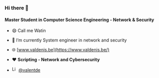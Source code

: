 ### Hi there 👋


#### Master Student in Computer Science Engineering - Network & Security

- 😄 Call me Watin

- 🔭 I’m currently System engineer in network and security

- 🌐 [www.valdenis.be](https://www.valdenis.be/)

- :heart: **Scripting - Network and Cybersecurity**

- <img width="17px" height="17px" alt="LinkedIn logo" src="https://upload.wikimedia.org/wikipedia/commons/thumb/c/ca/LinkedIn_logo_initials.png/768px-LinkedIn_logo_initials.png" />  [@valentde](https://www.linkedin.com/in/valentde/)

<!--
**GitWatin/GitWatin** is a ✨ _special_ ✨ repository because its `README.md` (this file) appears on your GitHub profile.

Here are some ideas to get you started:

- 🔭 I’m currently working on ...
- 🌱 I’m currently learning ...
- 👯 I’m looking to collaborate on ...
- 🤔 I’m looking for help with ...
- 💬 Ask me about ...
- 📫 How to reach me: ...
- 😄 Pronouns: ...
- ⚡ Fun fact: ...
-->
